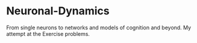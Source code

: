 # Neuronal-Dynamics
From single neurons to networks and models of cognition and beyond.
My attempt at the Exercise problems.

